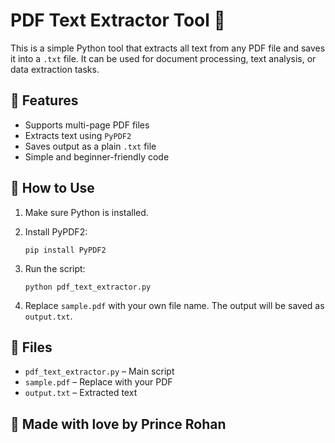 # PDF Text Extractor Tool 📝

This is a simple Python tool that extracts all text from any PDF file and saves it into a `.txt` file. It can be used for document processing, text analysis, or data extraction tasks.

## 🔧 Features
- Supports multi-page PDF files
- Extracts text using `PyPDF2`
- Saves output as a plain `.txt` file
- Simple and beginner-friendly code

## 🚀 How to Use

1. Make sure Python is installed.
2. Install PyPDF2:
   ```
   pip install PyPDF2
   ```
3. Run the script:
   ```
   python pdf_text_extractor.py
   ```

4. Replace `sample.pdf` with your own file name. The output will be saved as `output.txt`.

## 📁 Files
- `pdf_text_extractor.py` – Main script
- `sample.pdf` – Replace with your PDF
- `output.txt` – Extracted text

## 💖 Made with love by Prince Rohan
